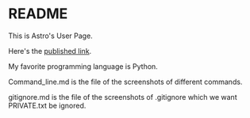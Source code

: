 # README

This is Astro's User Page.

Here's the [published link](https://astrowang0306.github.io/CSE110/).

My favorite programming language is Python.

Command_line.md is the file of the screenshots of different commands.

gitignore.md is the file of the screenshots of .gitignore which we want PRIVATE.txt be ignored. 

